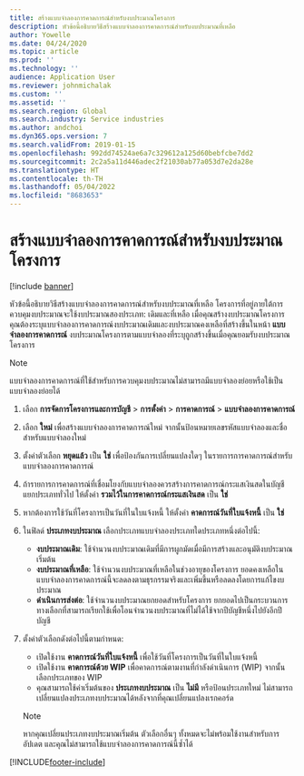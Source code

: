 ```yaml
---
title: สร้างแบบจำลองการคาดการณ์สำหรับงบประมาณโครงการ
description: หัวข้อนี้อธิบายวิธีสร้างแบบจำลองการคาดการณ์สำหรับงบประมาณที่เหลือ
author: Yowelle
ms.date: 04/24/2020
ms.topic: article
ms.prod: ''
ms.technology: ''
audience: Application User
ms.reviewer: johnmichalak
ms.custom: ''
ms.assetid: ''
ms.search.region: Global
ms.search.industry: Service industries
ms.author: andchoi
ms.dyn365.ops.version: 7
ms.search.validFrom: 2019-01-15
ms.openlocfilehash: 992dd74524ae6a7c329612a125d60bebfcbe7dd2
ms.sourcegitcommit: 2c2a5a11d446adec2f21030ab77a053d7e2da28e
ms.translationtype: HT
ms.contentlocale: th-TH
ms.lasthandoff: 05/04/2022
ms.locfileid: "8683653"
---
```

# <a name="create-forecast-models-for-project-budgets"></a>สร้างแบบจำลองการคาดการณ์สำหรับงบประมาณโครงการ 

[!include [banner](../includes/banner.md)]

หัวข้อนี้อธิบายวิธีสร้างแบบจำลองการคาดการณ์สำหรับงบประมาณที่เหลือ โครงการที่อยู่ภายใต้การควบคุมงบประมาณจะใช้งบประมาณสองประเภท: เดิมและที่เหลือ เมื่อคุณสร้างงบประมาณโครงการ คุณต้องระบุแบบจำลองการคาดการณ์งบประมาณเดิมและงบประมาณคงเหลือที่สร้างขึ้นในหน้า **แบบจำลองการคาดการณ์** งบประมาณโครงการตามแบบจำลองที่ระบุถูกสร้างขึ้นเมื่อคุณยอมรับงบประมาณโครงการ

> [!NOTE]
> แบบจำลองการคาดการณ์ที่ใช้สำหรับการควบคุมงบประมาณไม่สามารถมีแบบจำลองย่อยหรือใช้เป็นแบบจำลองย่อยได้

1. เลือก **การจัดการโครงการและการบัญชี** > **การตั้งค่า** > **การคาดการณ์**  > **แบบจำลองการคาดการณ์**
2. เลือก **ใหม่** เพื่อสร้างแบบจำลองการคาดการณ์ใหม่ จากนั้นป้อนหมายเลขรหัสแบบจำลองและชื่อสำหรับแบบจำลองใหม่ 
3. ตั้งค่าตัวเลือก **หยุดแล้ว** เป็น **ใช่** เพื่อป้องกันการเปลี่ยนแปลงใดๆ ในรายการการคาดการณ์สำหรับแบบจำลองการคาดการณ์ 
4. ถ้ารายการการคาดการณ์ที่เชื่อมโยงกับแบบจำลองควรสร้างการคาดการณ์กระแสเงินสดในบัญชีแยกประเภททั่วไป ให้ตั้งค่า **รวมไว้ในการคาดการณ์กระแสเงินสด** เป็น **ใช่** 
5. หากต้องการใช้วันที่โครงการเป็นวันที่ในใบแจ้งหนี้ ให้ตั้งค่า **คาดการณ์วันที่ใบแจ้งหนี้** เป็น **ใช่** 
6. ในฟิลด์ **ประเภทงบประมาณ** เลือกประเภทแบบจำลองประเภทใดประเภทหนึ่งต่อไปนี้:

   - **งบประมาณเดิม**: ใช้จำนวนงบประมาณเดิมที่มีการผูกมัดเมื่อมีการสร้างและอนุมัติงบประมาณเริ่มต้น
   - **งบประมาณที่เหลือ**: ใช้จำนวนงบประมาณที่เหลือในช่วงอายุของโครงการ ยอดคงเหลือในแบบจำลองการคาดการณ์นี้จะลดลงตามธุรกรรมจริงและเพิ่มขึ้นหรือลดลงโดยการแก้ไขงบประมาณ
   - **ดำเนินการส่งต่อ**: ใช้จำนวนงบประมาณยกยอดสำหรับโครงการ ยกยอดไปเป็นกระบวนการทางเลือกที่สามารถเรียกใช้เพื่อโอนจำนวนงบประมาณที่ไม่ได้ใช้จากปีบัญชีหนึ่งไปยังอีกปีบัญชี

7. ตั้งค่าตัวเลือกดังต่อไปนี้ตามกำหนด:

   - เปิดใช้งาน **คาดการณ์วันที่ใบแจ้งหนี้** เพื่อใช้วันที่โครงการเป็นวันที่ในใบแจ้งหนี้
   - เปิดใช้งาน **คาดการณ์ด้วย WIP** เพื่อคาดการณ์ตามงานที่กำลังดำเนินการ (WIP) จากนั้นเลือกประเภทของ WIP 
   - คุณสามารถใช้ค่าเริ่มต้นของ **ประเภทงบประมาณ** เป็น **ไม่มี** หรือป้อนประเภทใหม่ ไม่สามารถเปลี่ยนแปลงประเภทงบประมาณได้หลังจากที่คุณเปลี่ยนแปลงเรกคอร์ด     
    > [!NOTE]
    > หากคุณเปลี่ยนประเภทงบประมาณเริ่มต้น ตัวเลือกอื่นๆ ทั้งหมดจะไม่พร้อมใช้งานสำหรับการอัปเดต และคุณไม่สามารถใช้แบบจำลองการคาดการณ์นี้ซ้ำได้ 
   


 



[!INCLUDE[footer-include](../includes/footer-banner.md)]